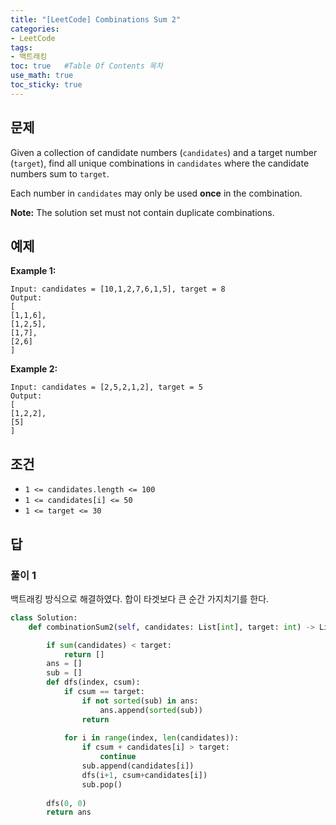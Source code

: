 ```yaml
---
title: "[LeetCode] Combinations Sum 2"
categories: 
- LeetCode
tags:
- 백트래킹
toc: true   #Table Of Contents 목차 
use_math: true
toc_sticky: true
---
```


## 문제

Given a collection of candidate numbers (`candidates`) and a target number (`target`), find all unique combinations in `candidates` where the candidate numbers sum to `target`.

Each number in `candidates` may only be used **once** in the combination.

**Note:** The solution set must not contain duplicate combinations.

## 예제

**Example 1:**

```
Input: candidates = [10,1,2,7,6,1,5], target = 8
Output: 
[
[1,1,6],
[1,2,5],
[1,7],
[2,6]
]
```

**Example 2:**

```
Input: candidates = [2,5,2,1,2], target = 5
Output: 
[
[1,2,2],
[5]
]
```

## 조건

- `1 <= candidates.length <= 100`
- `1 <= candidates[i] <= 50`
- `1 <= target <= 30`

## 답 

### 풀이 1

백트래킹 방식으로 해결하였다.  합이 타겟보다 큰 순간 가지치기를 한다.

```python
class Solution:
    def combinationSum2(self, candidates: List[int], target: int) -> List[List[int]]:

        if sum(candidates) < target:
            return []
        ans = []
        sub = []
        def dfs(index, csum):
            if csum == target:
                if not sorted(sub) in ans:
                    ans.append(sorted(sub))
                return
            
            for i in range(index, len(candidates)):
                if csum + candidates[i] > target:
                    continue
                sub.append(candidates[i])
                dfs(i+1, csum+candidates[i])
                sub.pop()
        
        dfs(0, 0)
        return ans
```









